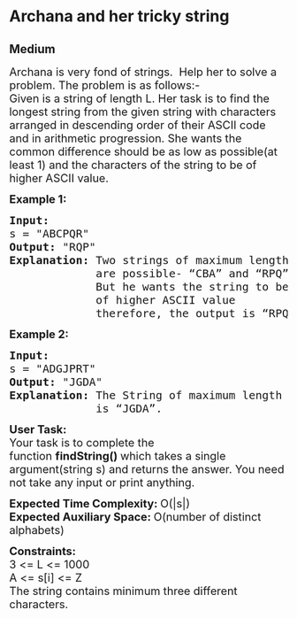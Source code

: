 # Archana and her tricky string
## Medium
<div class="problems_problem_content__Xm_eO"><p><span style="font-size:20px">Archana is very fond of strings.&nbsp; Help her&nbsp;to solve a problem. The problem is as follows:-<br>
Given is a string of length L. Her&nbsp;task is to find the longest string from the given string with characters arranged in descending order of their ASCII code and in arithmetic progression. She&nbsp;wants the common difference should be as low as possible(at least 1) and the characters of the string to be of higher ASCII value.&nbsp;</span></p>

<p><span style="font-size:20px"><strong>Example 1:</strong></span></p>

<pre><span style="font-size:20px"><strong>Input:</strong>
s = "ABCPQR"<strong>
Output: </strong>"RQP"
<strong>Explanation: </strong>Two strings of maximum length
&nbsp;            are possible- “CBA” and “RPQ”.
&nbsp;            But he wants the string to be 
&nbsp;            of higher ASCII value 
&nbsp;            therefore, the output is “RPQ”.</span></pre>

<p><span style="font-size:20px"><strong>Example 2:</strong></span></p>

<pre><span style="font-size:20px"><strong>Input:
</strong>s = "ADGJPRT"
<strong>Output: </strong>"JGDA"
<strong>Explanation: </strong>The String of maximum length
&nbsp;            is “JGDA”.</span></pre>

<p><span style="font-size:20px"><strong>User Task:</strong><br>
Your task is to complete the function&nbsp;<strong>findString()&nbsp;</strong>which takes a single argument(string s) and returns the answer. You need not take any input or print anything.</span></p>

<p><span style="font-size:20px"><strong>Expected Time Complexity:&nbsp;</strong>O(|s|)<br>
<strong>Expected Auxiliary Space:&nbsp;</strong>O(number of distinct alphabets)</span></p>

<p><span style="font-size:20px"><strong>Constraints:</strong><br>
3 &lt;= L &lt;= 1000<br>
A &lt;= s[i] &lt;= Z<br>
The string contains minimum three&nbsp;different characters.</span></p>
</div>